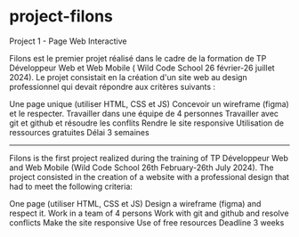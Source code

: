 # project-filons
Project 1 - Page Web Interactive

Filons est le premier projet réalisé dans le cadre de la formation de TP Développeur Web et Web Mobile ( Wild Code School 26 février-26 juillet 2024). 
Le projet consistait en la création d'un site web au design professionnel qui devait répondre aux critères suivants : 
 
Une page unique (utiliser HTML, CSS et JS)
Concevoir un wireframe (figma) et le respecter.
Travailler dans une équipe de 4 personnes
Travailler avec git et github et résoudre les conflits 
Rendre le site responsive
Utilisation de ressources gratuites
Délai 3 semaines

___________________________________________________________________________________________________________________________________

Filons is the first project realized during the training of TP Développeur Web and Web Mobile (Wild Code School 26th February-26th July 2024). 
The project consisted in the creation of a website with a professional design that had to meet the following criteria: 
 
One page (utiliser HTML, CSS et JS)
Design a wireframe (figma) and respect it.
Work in a team of 4 persons
Work with git and github and resolve conflicts 
Make the site responsive
Use of free resources
Deadline 3 weeks


